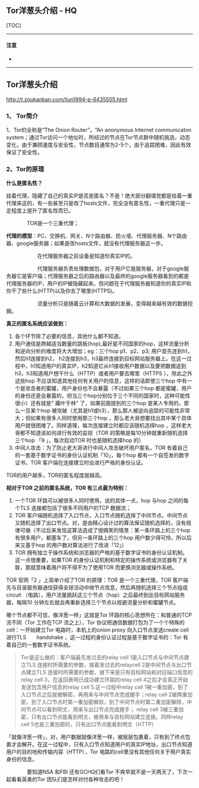 ## Tor洋葱头介绍 - HQ

[TOC]

------

#### 注意

- 

------

## Tor洋葱头介绍

http://t.zoukankan.com/liun1994-p-6435505.html

### 1、 Tor简介

1、Tor的全称是“The Onion Router”，“An anonymous Internet communicaton system；通过Tor访问一个地址时，所经过的节点在Tor节点群中随机挑选，动态变化，由于兼顾速度与安全性，节点数目通常为2-5个，由于追踪困难，因此有效保证了安全性。

### 2、Tor的原理

**什么是匿名性？**

挂着代理，隐藏了自己的真实IP是否是匿名？不是！绝大部分翻墙党都是挂着一重代理来这的，有一些甚至只是改了hosts文件，完全没有匿名性，一重代理只是一定程度上提升了匿名性而已。

　　　　TOR是一个三重代理；

**代理的模型**：PC、交换机、网关、N个路由器、防火墙、代理服务器、N个路由器、google服务器；如果是改hosts文件，就没有代理服务器这一步。

　　　　　　在代理服务器之前设备是知道你真实IP的。

　　　　　　代理服务器负责处理数据包，对于用户它是服务器，对于google服务器它是客户端；代理服务器之后的路由器以及最终的google服务器看到的都是代理服务器的IP，用户的IP被隐藏起来。但问题在于代理服务器知道你的真实IP和你干了些什么(HTTP)以及你去了哪里(HTTPS)。

　　　　　　流量分析只是随着云计算和大数据的发展，变得越来越有效的数据挖掘。

**真正的匿名系统应该做到：**

1. 各个环节除了必要的信息，其他什么都不知道。
2. 用户通信是跨越适当数量的跳板(hop),最好是不同国家的hop，这样流量分析和逆向分析的难度将大大增加；eg：三个hop p1、p2、p3; 用户首先连到h1，然后h1连接到h2， h2连接到h3，h3最终连接到目标网站服务器上。在这一过程中，h1知道用户的真实IP，h2知道它从h1接收用户数据以及要把数据送到h3，h3知道用户想干什么（HTTP）或者用户要去哪里（HTTPS ），除此之外这些hop 不应该知道其他任何有关用户的信息，这样的话即使三个hop 中有一个是攻击者的蜜罐，用户身份也不会暴露（不过如果三个hop 都是蜜罐，用户的身份还是会暴露的，但当三个hop分别位于三个不同的国家时，这种可能性很小）还有就是" 藏叶于林" 了，如果前面提到的三个hop 是某人专用的，那么一旦某个hop 被攻破（尤其是h1或h3），那么那人被逆向追踪的可能性非常大；但如果有很多人同时使用那三个hop ，那么老大哥想要找出其中某个具体用户就很困难了。同样道理，每次连接建立时都应该随机选择hop ，这样老大哥都不知道该如何进行有效的监视（TOR 的策略是每10分钟就重新随机选择三个hop 「9 」，每次启动TOR 时也是随机选择hop 的）
3. 中间人攻击：为了防止老大哥进行中间人攻击破坏用户匿名，TOR 有着自己的一套基于数字证书的身份认证机制「10」，每个hop 都有一个自签发的数字证书，TOR 客户端在连接建立时会进行严格的身份认证。

TOR的用户越多，TOR的匿名程度就越高。

**相对于TOR 之前的匿名系统，TOR 有三点最为特别：**

1. 一个TOR 环路可以被很多人同时使用，说的具体一点，hop 与hop 之间的每个TLS 连接都包括了很多不同用户的TCP 数据流；
2. TOR 客户端随机选择了入口节点，入口节点随机选择了中间节点，中间节点又随机选择了出口节点。对，是由精心设计过的算法保证随机选择的，没有规律可循（不过后来发现这算法造成了很搞笑的情景：某一条环路上的三个hop 有很多用户，都塞车了，但另一条环路上的三个hop 用户数少得可怜，所以后来又基于hop 的用户数对算法进行了改进「12」）
3. TOR 拥有独立于操作系统和浏览器的严格的基于数字证书的身份认证机制。这一点很重要，如果TOR 的身份认证机制和特定的操作系统或浏览器有了关联，那就意味着用户将不得不为了使用TOR 而更换浏览器或操作系统。

TOR 官网「2 」上简单介绍了TOR 的原理：TOR 是一个三重代理，TOR 客户端先与目录服务器通信获得全球活动中继节点信息，然后再随机选择三个节点组成circuit （电路），用户流量跳跃这三个节点（hop）之后最终到达目标网站服务器，每隔10 分钟左右就会再重新选择三个节点以规避流量分析和蜜罐节点。

哪个节点都不可信，像洋葱一样」这就是Tor 环路的核心思想所在：和普通的TCP 流不同（Tor 工作在TCP 流之上），Tor 协议把通信数据打包为了一个个特殊的cell：一开始建立Tor 电路时，本机上的onion proxy 向入口节点发送create cell 进行TLS　　handshake ，这一过程的身份认证过程是基于数字证书的：Tor 有着自己的一套数字证书系统。

> Tor是这么做的：客户端最先发过去的relay cell 1是入口节点与中间节点建立TLS 连接时所需要的参数，接着发过去的relaycell 2是中间节点与出口节点建立TLS 连接时所需要的参数，接下来是只有目标网站和对应端口信息的relay cell 3，在返回表明已成功建立环路的relay cell 4之后才会真正开始发送包含用户信息的relay cell 5.这一过程中relay cell 1被一重加密，到了入口节点之后就被解密，再用来与中间节点完成握手；relay cell 2被两重加密，到了入口节点时第一重加密解除，到了中间节点时第二重加密解除，中间节点可以看到明文，用来与出口节点完成握手； relay cell 3被三重加密，只有出口节点能看到明文，被用来与目标网站建立连接。同样relay cell 5也是三重加密的，只有出口节点能看到明文（HTTP）

「就像洋葱一样」，对，用户数据就像洋葱一样，被层层包裹着，只有到了终点包裹才会解开。在这一过程中，只有入口节点知道用户的真实IP地址，出口节点知道用户的目的地和传输内容（HTTP），Tor 电路的cell里没有其他任何关于用户真实身份的信息。

　　　　要知道NSA 和FBI 还有GCHQ们看Tor 不爽早就不是一天两天了，下次一起看看英勇的Tor 团队们是怎样对付各种攻击的吧！





































































































































































